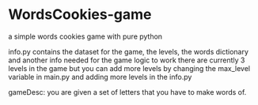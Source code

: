 # WordsCookies-game
a simple words cookies game with pure python

info.py contains the dataset for the game, the levels, the words dictionary and another info needed for the game logic to work
there are currently 3 levels in the game but you can add more levels by changing the max_level variable in main.py and adding more 
levels in the info.py

gameDesc:
you are given a set of letters that you have to make words of.
